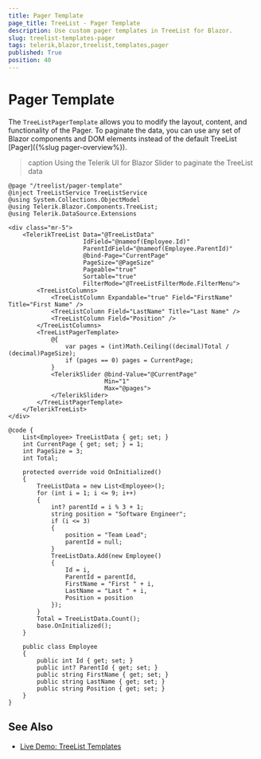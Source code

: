 ```yaml
---
title: Pager Template
page_title: TreeList - Pager Template
description: Use custom pager templates in TreeList for Blazor.
slug: treelist-templates-pager
tags: telerik,blazor,treelist,templates,pager
published: True
position: 40
---
```



# Pager Template

The `TreeListPagerTemplate` allows you to modify the layout, content, and functionality of the Pager. To paginate the data, you can use any set of Blazor components and DOM elements instead of the default TreeList [Pager]({%slug pager-overview%}).


>caption Using the Telerik UI for Blazor Slider to paginate the TreeList data

````CSHTML
@page "/treelist/pager-template"
@inject TreeListService TreeListService
@using System.Collections.ObjectModel
@using Telerik.Blazor.Components.TreeList;
@using Telerik.DataSource.Extensions

<div class="mr-5">
    <TelerikTreeList Data="@TreeListData"
                     IdField="@nameof(Employee.Id)"
                     ParentIdField="@nameof(Employee.ParentId)"
                     @bind-Page="CurrentPage"
                     PageSize="@PageSize"
                     Pageable="true"
                     Sortable="true"
                     FilterMode="@TreeListFilterMode.FilterMenu">
        <TreeListColumns>
            <TreeListColumn Expandable="true" Field="FirstName" Title="First Name" />
            <TreeListColumn Field="LastName" Title="Last Name" />
            <TreeListColumn Field="Position" />
        </TreeListColumns>
        <TreeListPagerTemplate>
            @{
                var pages = (int)Math.Ceiling((decimal)Total / (decimal)PageSize);
                if (pages == 0) pages = CurrentPage;
            }
            <TelerikSlider @bind-Value="@CurrentPage"
                           Min="1"
                           Max="@pages">
            </TelerikSlider>
        </TreeListPagerTemplate>
    </TelerikTreeList>
</div>

@code {
    List<Employee> TreeListData { get; set; }
    int CurrentPage { get; set; } = 1;
    int PageSize = 3;
    int Total;

    protected override void OnInitialized()
    {
        TreeListData = new List<Employee>();
        for (int i = 1; i <= 9; i++)
        {
            int? parentId = i % 3 + 1;
            string position = "Software Engineer";
            if (i <= 3)
            {
                position = "Team Lead";
                parentId = null;
            }
            TreeListData.Add(new Employee()
            {
                Id = i,
                ParentId = parentId,
                FirstName = "First " + i,
                LastName = "Last " + i,
                Position = position
            });
        }
        Total = TreeListData.Count();
        base.OnInitialized();
    }

    public class Employee
    {
        public int Id { get; set; }
        public int? ParentId { get; set; }
        public string FirstName { get; set; }
        public string LastName { get; set; }
        public string Position { get; set; }
    }
}
````

## See Also

 * [Live Demo: TreeList Templates](https://demos.telerik.com/blazor-ui/treelist/templates)


